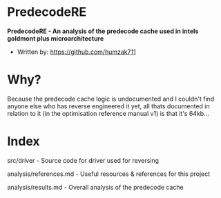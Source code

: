 # PredecodeRE

**PredecodeRE - An analysis of the predecode cache used in intels goldmont plus microarchitecture**

- Written by: https://github.com/humzak711

# Why?

Because the predecode cache logic is undocumented and I couldn't find anyone else who has 
reverse engineered it yet, all thats documented in relation to it (in the optimisation
reference manual v1) is that it's 64kb...

# Index

src/driver - Source code for driver used for reversing

analysis/references.md - Useful resources & references for this project

analysis/results.md - Overall analysis of the predecode cache
